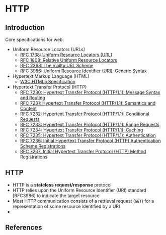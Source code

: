 # HTTP
## Introduction
Core specifications for web:
* Uniform Resource Locators (URLs) 
  * [RFC 1738: Uniform Resource Locators (URL)][1]
  * [RFC 1808: Relative Uniform Resource Locators][2]
  * [RFC 2368: The mailto URL Scheme][3]
  * [RFC 3986: Uniform Resource Identifier (URI): Generic Syntax][4]
* Hypertext Markup Language (HTML)
  * [W3C HTML5 Specification][5]
* Hypertext Transfer Protocol (HTTP)
  * [RFC 7230: Hypertext Transfer Protocol (HTTP/1.1): Message Syntax and Routing][6]
  * [RFC 7231: Hypertext Transfer Protocol (HTTP/1.1): Semantics and Content][7]
  * [RFC 7232: Hypertext Transfer Protocol (HTTP/1.1): Conditional Requests][8]
  * [RFC 7233: Hypertext Transfer Protocol (HTTP/1.1): Range Requests][9]
  * [RFC 7234: Hypertext Transfer Protocol (HTTP/1.1): Caching][10]
  * [RFC 7235: Hypertext Transfer Protocol (HTTP/1.1): Authentication][11]
  * [RFC 7236: Initial Hypertext Transfer Protocol (HTTP) Authentication Scheme Registrations][12]
  * [RFC 7237: Initial Hypertext Transfer Protocol (HTTP) Method Registrations][13]


## HTTP
* HTTP is a **stateless request/response** protocol
* HTTP relies upon the Uniform Resource Identifier (URI) standard [RFC3986] to indicate the target resource
* Most HTTP communication consists of a retrieval request (`GET`) for a
   representation of some resource identified by a URI
* 

## References
[1]: (http://www.ietf.org/rfc/rfc1738.txt)
[2]: (http://www.ietf.org/rfc/rfc1808.txt)
[3]: (http://www.ietf.org/rfc/rfc2368.txt)
[4]: (https://datatracker.ietf.org/doc/html/rfc3986)
[5]: (http://www.w3.org/TR/html5/)
[6]: (https://datatracker.ietf.org/doc/html/rfc7230)
[7]: (https://datatracker.ietf.org/doc/html/rfc7231)
[8]: (https://datatracker.ietf.org/doc/html/rfc7232)
[9]: (https://datatracker.ietf.org/doc/html/rfc7233)
[10]: (https://datatracker.ietf.org/doc/html/rfc7234)
[11]: (https://datatracker.ietf.org/doc/html/rfc7235)
[12]: (https://datatracker.ietf.org/doc/html/rfc7236)
[13]: (https://datatracker.ietf.org/doc/html/rfc7237)



